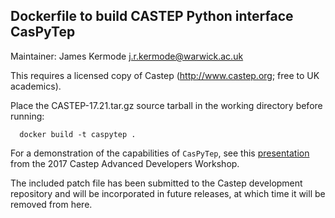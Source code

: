 ## Dockerfile to build CASTEP Python interface CasPyTep

Maintainer: James Kermode <j.r.kermode@warwick.ac.uk>

This requires a licensed copy of Castep (http://www.castep.org; free to UK academics). 

Place the CASTEP-17.21.tar.gz source tarball in the working directory before running:

      docker build -t caspytep .

For a demonstration of the capabilities of `CasPyTep`, see this [presentation](notebooks/demo.ipynb)
from the 2017 Castep Advanced Developers Workshop.

The included patch file has been submitted to the Castep development repository and
will be incorporated in future releases, at which time it will be removed from here.
